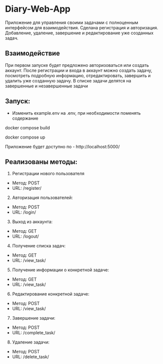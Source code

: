 # Diary-Web-App
Приложение для управления своими задачами с полноценным интерфейсом для взаимодействия. Сделана регистрация и авторизация. Добавление, удаление, завершение и редактирование уже созданных задач. 

## Взаимодействие
При первом запуске будет предложено авторизоваться или создать аккаунт. После регистрации и входа в аккаунт можно создать задачу, посмотреть подробную информацию, отредактировать, завершить и удалить уже созданную задачу. В списке задачи делятся на завершенные и незавершенные задачи

## Запуск:
- Изменить example.env на .env, при необходимости поменять содержание

docker compose build

docker compose up

Приложение будет доступно по - http://localhost:5000/

## Реализованы методы:
1. Регистрации нового пользователя
- Метод: POST
- URL: /register/

2. Авторизация пользователей:
- Метод: POST
- URL: /login/

3. Выход из аккаунта:
- Метод: GET
- URL: /logout/

4. Получение списка задач:
- Метод: GET
- URL: /view_task/

5. Получение информации о конкретной задаче:
- Метод: GET
- URL: /view_task/<id>

6. Редактирование конкретной задаче:
- Метод: POST
- URL: /view_task/<id>

7. Завершение задачи:
- Метод: POST
- URL: /complete_task/<id>

8. Удаление задачи:
- Метод: POST
- URL: /delete_task/<id>
